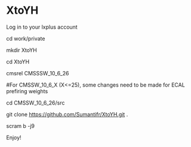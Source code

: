 # XtoYH

Log in to your lxplus account

cd work/private

mkdir XtoYH

cd XtoYH

cmsrel CMSSSW_10_6_26  

#For CMSSW_10_6_X (X<=25), some changes need to be made for ECAL prefiring weights

cd CMSSW_10_6_26/src

git clone https://github.com/Sumantifr/XtoYH.git .

scram b -j9

Enjoy! 
